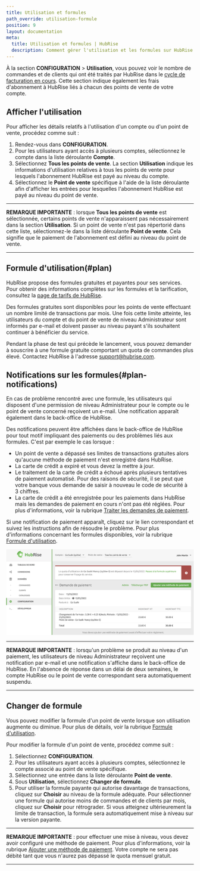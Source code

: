 ```yaml
---
title: Utilisation et formules
path_override: utilisation-formule
position: 9
layout: documentation
meta:
  title: Utilisation et formules | HubRise
  description: Comment gérer l'utilisation et les formules sur HubRise.
---
```


À la section **CONFIGURATION** > **Utilisation**, vous pouvez voir le nombre de commandes et de clients qui ont été traités par HubRise dans le [cycle de facturation en cours](/docs/paiement#billing-cycles). Cette section indique également les frais d'abonnement à HubRise liés à chacun des points de vente de votre compte.

## Afficher l'utilisation

Pour afficher les détails relatifs à l'utilisation d'un compte ou d'un point de vente, procédez comme suit :

1. Rendez-vous dans **CONFIGURATION**.
1. Pour les utilisateurs ayant accès à plusieurs comptes, sélectionnez le compte dans la liste déroulante **Compte**.
1. Sélectionnez **Tous les points de vente**. La section **Utilisation** indique les informations d'utilisation relatives à tous les points de vente pour lesquels l'abonnement HubRise est payé au niveau du compte.
1. Sélectionnez le **Point de vente** spécifique à l'aide de la liste déroulante afin d'afficher les entrées pour lesquelles l'abonnement HubRise est payé au niveau du point de vente.

---

**REMARQUE IMPORTANTE** : lorsque **Tous les points de vente** est sélectionnée, certains points de vente n'apparaissent pas nécessairement dans la section **Utilisation**. Si un point de vente n'est pas répertorié dans cette liste, sélectionnez-le dans la liste déroulante **Point de vente**. Cela signifie que le paiement de l'abonnement est défini au niveau du point de vente.

---

## Formule d'utilisation(#plan)

HubRise propose des formules gratuites et payantes pour ses services. Pour obtenir des informations complètes sur les formules et la tarification, consultez la [page de tarifs de HubRise](/tarifs/).

Des formules gratuites sont disponibles pour les points de vente effectuant un nombre limité de transactions par mois. Une fois cette limite atteinte, les utilisateurs du compte et du point de vente de niveau Administrateur sont informés par e-mail et doivent passer au niveau payant s'ils souhaitent continuer à bénéficier du service.

Pendant la phase de test qui précède le lancement, vous pouvez demander à souscrire à une formule gratuite comportant un quota de commandes plus élevé. Contactez HubRise à l'adresse support@hubrise.com.

## Notifications sur les formules(#plan-notifications)

En cas de problème rencontré avec une formule, les utilisateurs qui disposent d'une permission de niveau Administrateur pour le compte ou le point de vente concerné reçoivent un e-mail. Une notification apparaît également dans le back-office de HubRise.

Des notifications peuvent être affichées dans le back-office de HubRise pour tout motif impliquant des paiements ou des problèmes liés aux formules. C'est par exemple le cas lorsque :

- Un point de vente a dépassé ses limites de transactions gratuites alors qu'aucune méthode de paiement n'est enregistré dans HubRise.
- La carte de crédit a expiré et vous devez la mettre à jour.
- Le traitement de la carte de crédit a échoué après plusieurs tentatives de paiement automatisé. Pour des raisons de sécurité, il se peut que votre banque vous demande de saisir à nouveau le code de sécurité à 3 chiffres.
- La carte de crédit a été enregistrée pour les paiements dans HubRise mais les demandes de paiement en cours n'ont pas été réglées. Pour plus d'informations, voir la rubrique [Traiter les demandes de paiement](/docs/paiement#process-requests-for-payment).

Si une notification de paiement apparaît, cliquez sur le lien correspondant et suivez les instructions afin de résoudre le problème. Pour plus d'informations concernant les formules disponibles, voir la rubrique [Formule d'utilisation](#formule-d-utilisation).

![Payer un abonnement](./images/022-2x-pay-subscription.png)

---

**REMARQUE IMPORTANTE** : lorsqu'un problème se produit au niveau d'un paiement, les utilisateurs de niveau Administrateur reçoivent une notification par e-mail et une notification s'affiche dans le back-office de HubRise. En l'absence de réponse dans un délai de deux semaines, le compte HubRise ou le point de vente correspondant sera automatiquement suspendu.

---

## Changer de formule

Vous pouvez modifier la formule d'un point de vente lorsque son utilisation augmente ou diminue. Pour plus de détails, voir la rubrique [Formule d'utilisation](#formule-d-utilisation).

Pour modifier la formule d'un point de vente, procédez comme suit :

1. Sélectionnez **CONFIGURATION**.
1. Pour les utilisateurs ayant accès à plusieurs comptes, sélectionnez le compte associé au point de vente spécifique.
1. Sélectionnez une entrée dans la liste déroulante **Point de vente**.
1. Sous **Utilisation**, sélectionnez **Changer de formule**.
1. Pour utiliser la formule payante qui autorise davantage de transactions, cliquez sur **Choisir** au niveau de la formule adéquate. Pour sélectionner une formule qui autorise moins de commandes et de clients par mois, cliquez sur **Choisir** pour rétrograder. Si vous atteignez ultérieurement la limite de transaction, la formule sera automatiquement mise à niveau sur la version payante.

---

**REMARQUE IMPORTANTE** : pour effectuer une mise à niveau, vous devez avoir configuré une méthode de paiement. Pour plus d'informations, voir la rubrique [Ajouter une méthode de paiement](/docs/paiement#add-payment-method). Votre compte ne sera pas débité tant que vous n'aurez pas dépassé le quota mensuel gratuit.

---
